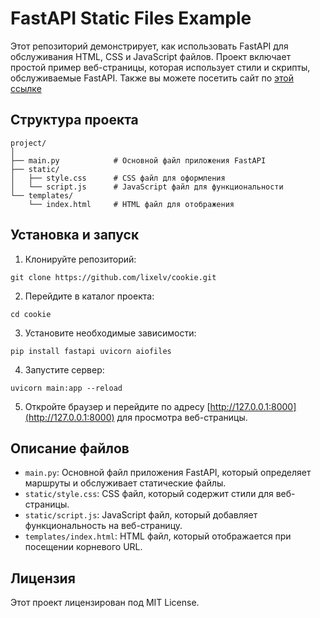 # FastAPI Static Files Example

Этот репозиторий демонстрирует, как использовать FastAPI для обслуживания HTML, CSS и JavaScript файлов. Проект включает простой пример веб-страницы, которая использует стили и скрипты, обслуживаемые FastAPI. Также вы можете посетить сайт по [этой ссылке](https://cookie-bay.vercel.app/)

## Структура проекта

```
project/
│
├── main.py            # Основной файл приложения FastAPI
├── static/
│   ├── style.css      # CSS файл для оформления
│   └── script.js      # JavaScript файл для функциональности
└── templates/
    └── index.html     # HTML файл для отображения
```

## Установка и запуск

1. Клонируйте репозиторий:

```
git clone https://github.com/lixelv/cookie.git
```

2. Перейдите в каталог проекта:

```
cd cookie
```

3. Установите необходимые зависимости:

```
pip install fastapi uvicorn aiofiles
```

4. Запустите сервер:

```
uvicorn main:app --reload
```

5. Откройте браузер и перейдите по адресу [http://127.0.0.1:8000](http://127.0.0.1:8000) для просмотра веб-страницы.

## Описание файлов

- `main.py`: Основной файл приложения FastAPI, который определяет маршруты и обслуживает статические файлы.
- `static/style.css`: CSS файл, который содержит стили для веб-страницы.
- `static/script.js`: JavaScript файл, который добавляет функциональность на веб-страницу.
- `templates/index.html`: HTML файл, который отображается при посещении корневого URL.

## Лицензия

Этот проект лицензирован под MIT License.

